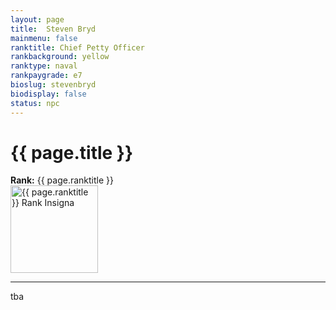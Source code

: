 ```yaml
---
layout: page
title:  Steven Bryd
mainmenu: false
ranktitle: Chief Petty Officer
rankbackground: yellow
ranktype: naval
rankpaygrade: e7
bioslug: stevenbryd
biodisplay: false
status: npc
---
```

# {{ page.title }}
**Rank:** {{ page.ranktitle }}  
<img src="//img.sigma-division.com/ranks/{{ page.rankimg }}" width="140" class="img-fluid" alt="{{ page.ranktitle }} Rank Insigna">  

---
tba